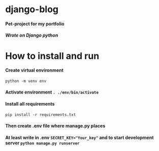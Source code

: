 # django-blog 
#### Pet-project for my portfolio
##### Wrote on Django python
# How to install and run

#### Create virtual environment

`python -m venv env`
#### Activate environment `. ./env/bin/activate`
#### Install all requirements
`pip install -r requirements.txt`

#### Then create .env file where manage.py places
#### At least write in .env `SECRET_KEY="Your_key"` and to start development server `python manage.py runserver`

